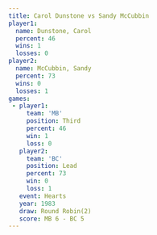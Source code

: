 ```yaml
---
title: Carol Dunstone vs Sandy McCubbin
player1:               
  name: Dunstone, Carol
  percent: 46          
  wins: 1              
  losses: 0            
player2:               
  name: McCubbin, Sandy
  percent: 73          
  wins: 0              
  losses: 1            
games:
 - player1:         
     team: 'MB'     
     position: Third
     percent: 46    
     win: 1         
     loss: 0        
   player2:        
     team: 'BC'    
     position: Lead
     percent: 73   
     win: 0        
     loss: 1       
   event: Hearts       
   year: 1983          
   draw: Round Robin(2)
   score: MB 6 - BC 5  
---
```

